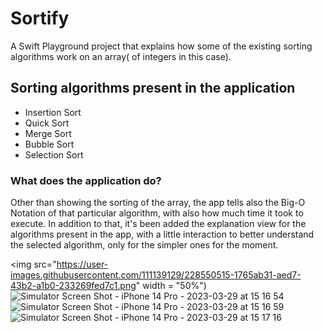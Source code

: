 # Sortify
A Swift Playground project that explains how some of the existing sorting algorithms work on an array( of integers in this case).

## Sorting algorithms present in the application
- Insertion Sort
- Quick Sort
- Merge Sort
- Bubble Sort
- Selection Sort

### What does the application do?
Other than showing the sorting of the array, the app tells also the Big-O Notation of that particular algorithm, with also how much time it took to execute. In addition to that, it's been added the explanation view for the algorithms present in the app, with a little interaction to better understand the selected algorithm, only for the simpler ones for the moment.

<img src="https://user-images.githubusercontent.com/111139129/228550515-1765ab31-aed7-43b2-a1b0-233269fed7c1.png" width = "50%")
![Simulator Screen Shot - iPhone 14 Pro - 2023-03-29 at 15 16 54](https://user-images.githubusercontent.com/111139129/228550562-f6dac91a-2ea4-48a2-8bab-82de07bd07e1.png)
![Simulator Screen Shot - iPhone 14 Pro - 2023-03-29 at 15 16 59](https://user-images.githubusercontent.com/111139129/228550579-2f631e9a-e5dd-4f9e-a561-57e49307a008.png)
![Simulator Screen Shot - iPhone 14 Pro - 2023-03-29 at 15 17 16](https://user-images.githubusercontent.com/111139129/228550604-8534bd55-0906-419e-996b-96631ea2efb1.png)
